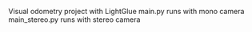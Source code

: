 Visual odometry project with LightGlue
main.py runs with mono camera
main_stereo.py runs with stereo camera
